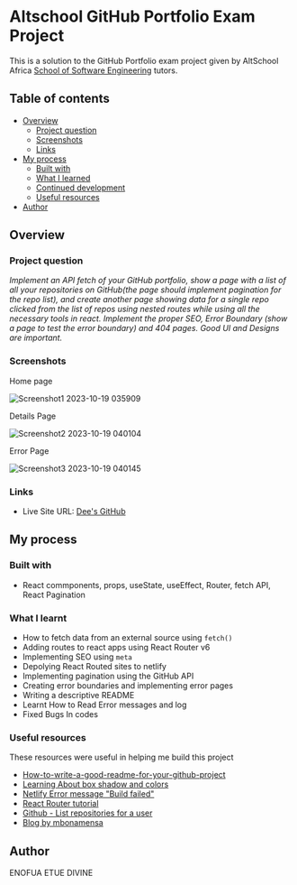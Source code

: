 # Altschool GitHub Portfolio Exam Project

This is a solution to the GitHub Portfolio exam project given by AltSchool Africa [School of Software Engineering](https://altschoolafrica.com/schools/engineering) tutors.

## Table of contents

- [Overview](#overview)
  - [Project question](#project-question)
  - [Screenshots](#screenshots)
  - [Links](#links)
- [My process](#my-process)
  - [Built with](#built-with)
  - [What I learned](#what-i-learned)
  - [Continued development](#continued-development)
  - [Useful resources](#useful-resources)
- [Author](#author)

## Overview

### Project question

*Implement an API fetch of your GitHub portfolio, show a page with a list of all your repositories on GitHub(the page should implement pagination for the repo list), and create another page showing data for a single repo clicked from the list of repos using nested routes while using all the necessary tools in react. Implement the proper SEO, Error Boundary (show a page to test the error boundary) and 404 pages. Good UI and Designs are important.* 

### Screenshots

Home page
 
![Screenshot1 2023-10-19 035909](https://github.com/divineenofua/Github_Repo_Api/assets/96786772/93f62606-e026-4575-b6d3-f85cb8d1a234)

Details Page

 ![Screenshot2 2023-10-19 040104](https://github.com/divineenofua/Github_Repo_Api/assets/96786772/1cdf29c8-0d4c-42cd-b656-5b30aae9059b)


Error Page

 ![Screenshot3 2023-10-19 040145](https://github.com/divineenofua/Github_Repo_Api/assets/96786772/b55dc1b1-1f6c-4b64-b68b-1af8efb52a4d)

### Links

- Live Site URL: [Dee's GitHub](https://main--spiffy-kleicha-476f82.netlify.app/)

## My process

### Built with

- React commponents, props, useState, useEffect, Router, fetch API, React Pagination

### What I learnt

- How to fetch data from an external source using `fetch()`
- Adding routes to react apps using React Router v6
- Implementing SEO using `meta`
- Depolying React Routed sites to netlify
- Implementing pagination using the GitHub API
- Creating error boundaries and implementing error pages
- Writing a descriptive README
- Learnt How to Read Error messages and log
- Fixed Bugs In codes

 


### Useful resources

These resources were useful in helping me build this project

- [How-to-write-a-good-readme-for-your-github-project](https://bulldogjob.com/readme/how-to-write-a-good-readme-for-your-github-project)
- [Learning About box shadow and colors](https://www.joshwcomeau.com/css/designing-shadows/)
- [Netlify  Error message "Build failed"](https://stackoverflow.com/questions/65965353/netlify-build-command-failed-create-react-app-locally-deployed-ok)
- [React Router tutorial](https://reactrouter.com/en/main/start/tutorial)
- [Github - List repositories for a user](https://docs.github.com/en/rest/repos/repos#list-repositories-for-a-user)
- [Blog by mbonamensa](https://blog.devgenius.io/how-i-implemented-an-api-fetch-of-my-github-53b2234dfc51)

  
## Author 
 ENOFUA ETUE DIVINE

 

 

